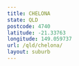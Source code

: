 ```yaml
---
title: CHELONA
state: QLD
postcode: 4740
latitude: -21.33763
longitude: 149.059737
url: /qld/chelona/
layout: suburb
---
```

